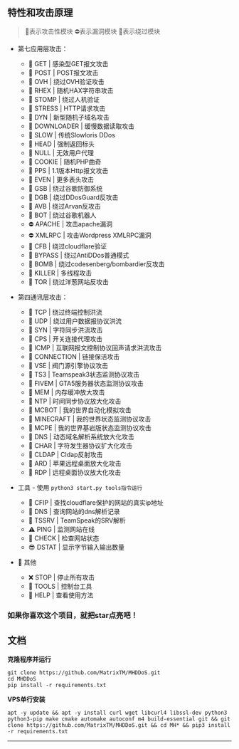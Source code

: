 
## 特性和攻击原理
>🔪表示攻击性模块 ⛔表示漏洞模块 🔱表示绕过模块

 * 第七应用层攻击：
   * 🔪 GET | 感染型GET报文攻击
   * 🔪 POST | POST报文攻击
   * 🔱 OVH | 绕过OVH验证攻击
   * 🔪 RHEX | 随机HAX字符串攻击
   * 🔱 STOMP | 绕过人机验证
   * 🔪 STRESS | HTTP请求攻击 
   * 🔪 DYN | 新型随机子域名攻击
   * 🔪 DOWNLOADER | 缓慢数据读取攻击
   * 🔪 SLOW | 传统Slowloris DDos
   * 🔪 HEAD | 强制返回标头
   * 🔪 NULL | 无效用户代理
   * 🔪 COOKIE | 随机PHP曲奇
   * 🔪 PPS |  1.1版本Http报文攻击
   * 🔪 EVEN | 更多表头攻击
   * 🔱 GSB | 绕过谷歌防御系统
   * 🔱 DGB | 绕过DDosGuard反攻击
   * 🔱 AVB | 绕过Arvan反攻击
   * 🔱 BOT | 绕过谷歌机器人
   * ⛔ APACHE | 攻击apache漏洞
   * ⛔ XMLRPC | 攻击Wordpress XMLRPC漏洞
   * 🔱 CFB | 绕过cloudflare验证
   * 🔱 BYPASS | 绕过AntiDDos普通模式
   * 🔱 BOMB | 绕过codesenberg/bombardier反攻击
   * 🔪 KILLER | 多线程攻击
   * 🔱 TOR | 绕过洋葱网站反攻击


* 第四通讯层攻击：
  * 🔱 TCP | 绕过终端控制洪流
  * 🔱 UDP | 绕过用户数据报协议洪流
  * 🔪 SYN | 字符同步洪流攻击
  * 🔪 CPS | 开关连接代理攻击
  * 🔪 ICMP | 互联网报文控制协议回声请求洪流攻击
  * 🔪 CONNECTION | 链接保活攻击
  * 🔪 VSE | 阀门源引擎协议攻击
  * 🔪 TS3 | Teamspeak3状态监测协议攻击
  * 🔪 FIVEM | GTA5服务器状态监测协议攻击
  * 🔪 MEM | 内存缓冲放大攻击
  * 🔪 NTP | 时间同步协议放大化攻击
  * 🔪 MCBOT | 我的世界自动化模拟攻击
  * 🔪 MINECRAFT | 我的世界状态监测协议攻击
  * 🔪 MCPE | 我的世界基岩版状态监测协议攻击
  * 🔪 DNS | 动态域名解析系统放大化攻击
  * 🔪 CHAR | 字符发生器协议扩大化攻击
  * 🔪 CLDAP | Cldap反射攻击
  * 🔪 ARD | 苹果远程桌面放大化攻击
  * 🔪 RDP | 远程桌面协议放大化攻击

* 工具 - 使用 
`
python3 start.py tools指令运行
`
  * 🌟 CFIP | 查找cloudflare保护的网站的真实ip地址
  * 🔪 DNS | 查询网站的dns解析记录
  * 📍  TSSRV | TeamSpeak的SRV解析
  * ⚠  PING | 监测网站在线
  * 📌 CHECK | 检查网站状态
  * 😎 DSTAT | 显示字节输入输出数量

* 🎩 其他
  * ❌ STOP | 停止所有攻击
  * 🌠 TOOLS | 控制台工具
  * 👑 HELP | 查看使用方法

### 如果你喜欢这个项目，就把star点亮吧！


## 文档
**克隆程序并运行**

```shell script
git clone https://github.com/MatrixTM/MHDDoS.git
cd MHDDoS
pip install -r requirements.txt
```

**VPS单行安装**

```shell script
apt -y update && apt -y install curl wget libcurl4 libssl-dev python3 python3-pip make cmake automake autoconf m4 build-essential git && git clone https://github.com/MatrixTM/MHDDoS.git && cd MH* && pip3 install -r requirements.txt
```

[python3]: https://python.org 'Python3'
[github issues]: https://github.com/MatrixTM/MHDDoS/issues 'enter'

---

